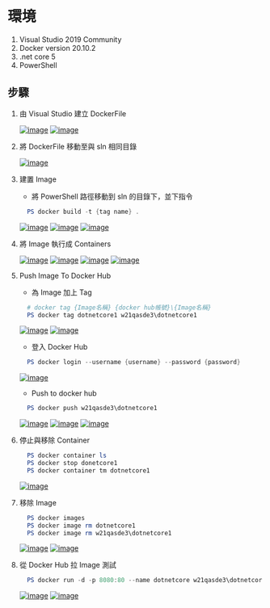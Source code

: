 # 環境

1. Visual Studio 2019 Community
2. Docker version 20.10.2
3. .net core 5
4. PowerShell

## 步驟

1. 由 Visual Studio 建立 DockerFile

   [![image](https://user-images.githubusercontent.com/37999690/125169773-46b21f80-e1de-11eb-8dba-af60b0a6146a.png "image")](https://user-images.githubusercontent.com/37999690/125169773-46b21f80-e1de-11eb-8dba-af60b0a6146a.png)
   [![image](https://user-images.githubusercontent.com/37999690/125169806-6d705600-e1de-11eb-91bd-25df557afd07.png "image")](https://user-images.githubusercontent.com/37999690/125169806-6d705600-e1de-11eb-91bd-25df557afd07.png)

2. 將 DockerFile 移動至與 sln 相同目錄

   [![image](https://user-images.githubusercontent.com/37999690/125169848-a01a4e80-e1de-11eb-989b-f22b563f27a7.png "image")](https://user-images.githubusercontent.com/37999690/125169848-a01a4e80-e1de-11eb-989b-f22b563f27a7.png)

3. 建置 Image

   - 將 PowerShell 路徑移動到 sln 的目錄下，並下指令

   ```powershell
     PS docker build -t {tag name} .
   ```

   [![image](https://user-images.githubusercontent.com/37999690/125169864-bfb17700-e1de-11eb-96f8-9669bee057e2.png "image")](https://user-images.githubusercontent.com/37999690/125169864-bfb17700-e1de-11eb-96f8-9669bee057e2.png)
   [![image](https://user-images.githubusercontent.com/37999690/125169894-e2dc2680-e1de-11eb-8f84-0002b6463613.png "image")](https://user-images.githubusercontent.com/37999690/125169894-e2dc2680-e1de-11eb-8f84-0002b6463613.png)
   [![image](https://user-images.githubusercontent.com/37999690/125169908-f38c9c80-e1de-11eb-954a-f62ac5e1243e.png "image")](https://user-images.githubusercontent.com/37999690/125169908-f38c9c80-e1de-11eb-954a-f62ac5e1243e.png)

4. 將 Image 執行成 Containers

   [![image](https://user-images.githubusercontent.com/37999690/125169930-04d5a900-e1df-11eb-8cf4-d224688b24ac.png "image")](https://user-images.githubusercontent.com/37999690/125169930-04d5a900-e1df-11eb-8cf4-d224688b24ac.png)
   [![image](https://user-images.githubusercontent.com/37999690/125169969-3189c080-e1df-11eb-8ada-6dfaa52287dc.png "image")](https://user-images.githubusercontent.com/37999690/125169969-3189c080-e1df-11eb-8ada-6dfaa52287dc.png)
   [![image](https://user-images.githubusercontent.com/37999690/125169976-3d758280-e1df-11eb-90d8-37a5f2b802ea.png "image")](https://user-images.githubusercontent.com/37999690/125169976-3d758280-e1df-11eb-90d8-37a5f2b802ea.png)
   [![image](https://user-images.githubusercontent.com/37999690/125169987-4a927180-e1df-11eb-9a94-6506de5fad31.png "image")](https://user-images.githubusercontent.com/37999690/125169987-4a927180-e1df-11eb-9a94-6506de5fad31.png)

5. Push Image To Docker Hub

   - 為 Image 加上 Tag

   ```powershell
     # docker tag {Image名稱} {docker hub帳號}\{Image名稱}
     PS docker tag dotnetcore1 w21qasde3\dotnetcore1
   ```

   [![image](https://user-images.githubusercontent.com/37999690/125170011-6eee4e00-e1df-11eb-996c-592327a8b8fd.png "image")](https://user-images.githubusercontent.com/37999690/125170011-6eee4e00-e1df-11eb-996c-592327a8b8fd.png)
   [![image](https://user-images.githubusercontent.com/37999690/125170016-7a417980-e1df-11eb-9c83-3e4102c0af44.png "image")](https://user-images.githubusercontent.com/37999690/125170016-7a417980-e1df-11eb-9c83-3e4102c0af44.png)

   - 登入 Docker Hub

   ```powershell
     PS docker login --username {username} --password {password}
   ```

   [![image](https://user-images.githubusercontent.com/37999690/125170036-96ddb180-e1df-11eb-8d22-e4c5e0d5a145.png "image")](https://user-images.githubusercontent.com/37999690/125170036-96ddb180-e1df-11eb-8d22-e4c5e0d5a145.png)

   - Push to docker hub

   ```powershell
     PS docker push w21qasde3\dotnetcore1
   ```

   [![image](https://user-images.githubusercontent.com/37999690/125170073-b543ad00-e1df-11eb-931d-1ebc65ffe800.png "image")](https://user-images.githubusercontent.com/37999690/125170073-b543ad00-e1df-11eb-931d-1ebc65ffe800.png)
   [![image](https://user-images.githubusercontent.com/37999690/125170090-c4c2f600-e1df-11eb-98c0-99116f7dcda6.png "image")](https://user-images.githubusercontent.com/37999690/125170090-c4c2f600-e1df-11eb-98c0-99116f7dcda6.png)
   [![image](https://user-images.githubusercontent.com/37999690/125170098-cdb3c780-e1df-11eb-91f7-d50af27f0063.png "image")](https://user-images.githubusercontent.com/37999690/125170098-cdb3c780-e1df-11eb-91f7-d50af27f0063.png)

6. 停止與移除 Container

   ```powershell
     PS docker container ls
     PS docker stop donetcore1
     PS docker container tm dotnetcore1
   ```

   [![image](https://user-images.githubusercontent.com/37999690/125170129-ede38680-e1df-11eb-8404-ebda19eb9380.png "image")](https://user-images.githubusercontent.com/37999690/125170129-ede38680-e1df-11eb-8404-ebda19eb9380.png)

7. 移除 Image

   ```powershell
     PS docker images
     PS docker image rm dotnetcore1
     PS docker image rm w21qasde3\dotnetcore1
   ```

   [![image](https://user-images.githubusercontent.com/37999690/125170144-00f65680-e1e0-11eb-9e9b-d0979181da19.png "image")](https://user-images.githubusercontent.com/37999690/125170144-00f65680-e1e0-11eb-9e9b-d0979181da19.png)
   [![image](https://user-images.githubusercontent.com/37999690/125170149-0c498200-e1e0-11eb-8796-eb7e29ebe6ae.png "image")](https://user-images.githubusercontent.com/37999690/125170149-0c498200-e1e0-11eb-8796-eb7e29ebe6ae.png)

8. 從 Docker Hub 拉 Image 測試

   ```powershell
     PS docker run -d -p 8080:80 --name dotnetcore w21qasde3\dotnetcore1
   ```

   [![image](https://user-images.githubusercontent.com/37999690/125170168-300cc800-e1e0-11eb-8ef9-2df2dbb83505.png "image")](https://user-images.githubusercontent.com/37999690/125170168-300cc800-e1e0-11eb-8ef9-2df2dbb83505.png)
   [![image](https://user-images.githubusercontent.com/37999690/125170177-3ac75d00-e1e0-11eb-8ed7-aa045ce888d6.png "image")](https://user-images.githubusercontent.com/37999690/125170177-3ac75d00-e1e0-11eb-8ed7-aa045ce888d6.png)
